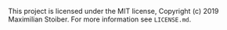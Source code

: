 
This project is licensed under the MIT license, Copyright (c) 2019 Maximilian
Stoiber. For more information see `LICENSE.md`.
